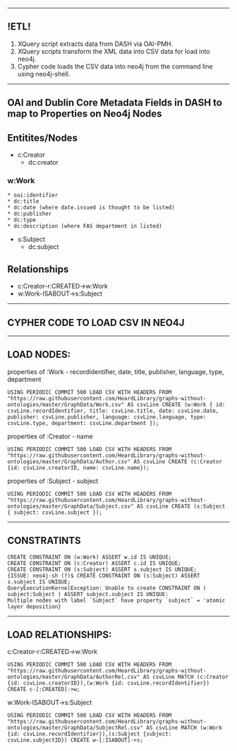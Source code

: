 
-----
!ETL!
-----
1. XQuery script extracts data from DASH via OAI-PMH.
2. XQuery scripts transform the XML data into CSV data for load into neo4j.
3. Cypher code loads the CSV data into neo4j from the command line using neo4j-shell.

-------------------------------------------
OAI and Dublin Core Metadata Fields in DASH to map to Properties on Neo4j Nodes
-------------------------------------------

## Entitites/Nodes
* c:Creator
	* dc:creator
### w:Work
	* oai:identifier
	* dc:title
	* dc:date (where date.issued is thought to be listed)
	* dc:publisher
	* dc:type
	* dc:description (where FAS department in listed)
* s:Subject
	* dc:subject
	
## Relationships
* c:Creator-r:CREATED->w:Work
* w:Work-ISABOUT->s:Subject


-------------------------------------------
CYPHER CODE TO LOAD CSV IN NEO4J
--------------------------------------------

-------------------------
LOAD NODES:
-------------------------
properties of :Work -  recordIdentifier, date, title, publisher, language, type, department
 
	USING PERIODIC COMMIT 500 LOAD CSV WITH HEADERS FROM "https://raw.githubusercontent.com/HeardLibrary/graphs-without-ontologies/master/GraphData/Work.csv" AS csvLine CREATE (w:Work { id: csvLine.recordIdentifier, title: csvLine.title, date: csvLine.date, publisher: csvLine.publisher, language: csvLine.language, type: csvLine.type, department: csvLine.department });
 
 properties of :Creator - name
 
	USING PERIODIC COMMIT 500 LOAD CSV WITH HEADERS FROM "https://raw.githubusercontent.com/HeardLibrary/graphs-without-ontologies/master/GraphData/Author.csv" AS csvLine CREATE (c:Creator {id: csvLine.creatorID, name: csvLine.name});
 
 properties of :Subject - subject
 
	USING PERIODIC COMMIT 500 LOAD CSV WITH HEADERS FROM "https://raw.githubusercontent.com/HeardLibrary/graphs-without-ontologies/master/GraphData/Subject.csv" AS csvLine CREATE (s:Subject { subject: csvLine.subject });
 
------------------------- 
CONSTRATINTS
-------------------------

	CREATE CONSTRAINT ON (w:Work) ASSERT w.id IS UNIQUE;
	CREATE CONSTRAINT ON (c:Creator) ASSERT c.id IS UNIQUE;
	CREATE CONSTRAINT ON (s:Subject) ASSERT s.subject IS UNIQUE;
	{ISSUE: neo4j-sh (?)$ CREATE CONSTRAINT ON (s:Subject) ASSERT s.subject IS UNIQUE;
	QueryExecutionKernelException: Unable to create CONSTRAINT ON ( subject:Subject ) ASSERT subject.subject IS UNIQUE:
	Multiple nodes with label `Subject` have property `subject` = 'atomic layer deposition}
	
-------------------------
LOAD RELATIONSHIPS:
-------------------------
c:Creator-r:CREATED->w:Work
 
	USING PERIODIC COMMIT 500 LOAD CSV WITH HEADERS FROM "https://raw.githubusercontent.com/HeardLibrary/graphs-without-ontologies/master/GraphData/AuthorRel.csv" AS csvLine MATCH (c:Creator {id: csvLine.creatorID}),(w:Work {id: csvLine.recordIdentifier}) CREATE c-[:CREATED]->w;

w:Work-ISABOUT->s:Subject	

	USING PERIODIC COMMIT 500 LOAD CSV WITH HEADERS FROM "https://raw.githubusercontent.com/HeardLibrary/graphs-without-ontologies/master/GraphData/SubjectRel.csv" AS csvLine MATCH (w:Work {id: csvLine.recordIdentifier}),(s:Subject {subject: csvLine.subjectID}) CREATE w-[:ISABOUT]->s;



